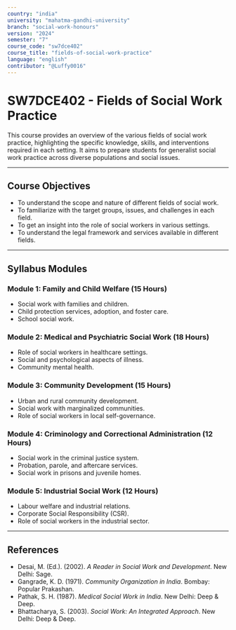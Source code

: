 ```yaml
---
country: "india"
university: "mahatma-gandhi-university"
branch: "social-work-honours"
version: "2024"
semester: "7"
course_code: "sw7dce402"
course_title: "fields-of-social-work-practice"
language: "english"
contributor: "@Luffy0016"
---
```

# SW7DCE402 - Fields of Social Work Practice

This course provides an overview of the various fields of social work practice, highlighting the specific knowledge, skills, and interventions required in each setting. It aims to prepare students for generalist social work practice across diverse populations and social issues.

---
## Course Objectives

* To understand the scope and nature of different fields of social work.
* To familiarize with the target groups, issues, and challenges in each field.
* To get an insight into the role of social workers in various settings.
* To understand the legal framework and services available in different fields.

---
## Syllabus Modules

### Module 1: Family and Child Welfare (15 Hours)
* Social work with families and children.
* Child protection services, adoption, and foster care.
* School social work.

### Module 2: Medical and Psychiatric Social Work (18 Hours)
* Role of social workers in healthcare settings.
* Social and psychological aspects of illness.
* Community mental health.

### Module 3: Community Development (15 Hours)
* Urban and rural community development.
* Social work with marginalized communities.
* Role of social workers in local self-governance.

### Module 4: Criminology and Correctional Administration (12 Hours)
* Social work in the criminal justice system.
* Probation, parole, and aftercare services.
* Social work in prisons and juvenile homes.

### Module 5: Industrial Social Work (12 Hours)
* Labour welfare and industrial relations.
* Corporate Social Responsibility (CSR).
* Role of social workers in the industrial sector.

---
## References
* Desai, M. (Ed.). (2002). *A Reader in Social Work and Development*. New Delhi: Sage.
* Gangrade, K. D. (1971). *Community Organization in India*. Bombay: Popular Prakashan.
* Pathak, S. H. (1987). *Medical Social Work in India*. New Delhi: Deep & Deep.
* Bhattacharya, S. (2003). *Social Work: An Integrated Approach*. New Delhi: Deep & Deep.